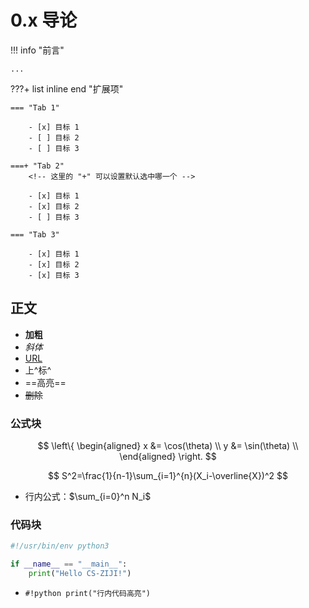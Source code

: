 # 0.x 导论

!!! info "前言"

    ...


???+ list inline end "扩展项"
    <!-- 这里的 "+" 可以设置默认展开，"inline" 和 "end" 是可选的，后者依赖前者 -->

    === "Tab 1"

        - [x] 目标 1
        - [ ] 目标 2
        - [ ] 目标 3

    ===+ "Tab 2"
        <!-- 这里的 "+" 可以设置默认选中哪一个 -->

        - [x] 目标 1
        - [x] 目标 2
        - [ ] 目标 3

    === "Tab 3"

        - [x] 目标 1
        - [x] 目标 2
        - [x] 目标 3



## 正文

- **加粗**
- *斜体*
- [URL](./0_x.md)
- 上^标^
- ==高亮==
- ~~删除~~

### 公式块

$$
\left\{
    \begin{aligned}
        x &= \cos(\theta) \\
        y &= \sin(\theta) \\
    \end{aligned}
\right.
$$

$$
S^2=\frac{1}{n-1}\sum_{i=1}^{n}(X_i-\overline{X})^2
$$

- 行内公式：$\sum_{i=0}^n N_i$

### 代码块

```python title="Code Blocks" linenums="1" hl_lines="4"
#!/usr/bin/env python3

if __name__ == "__main__":
    print("Hello CS-ZIJI!")
```

- `#!python print("行内代码高亮")`
